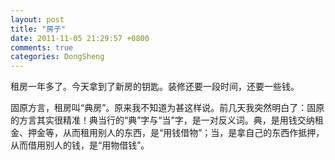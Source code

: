 ```yaml
---
layout: post
title: "房子"
date: 2011-11-05 21:29:57 +0800
comments: true
categories: DongSheng
---
```


租房一年多了。今天拿到了新房的钥匙。装修还要一段时间，还要一些钱。

固原方言，租房叫“典房”。原来我不知道为甚这样说。前几天我突然明白了：固原的方言其实很精准！典当行的“典”字与“当”字，是一对反义词。典，是用钱交纳租金、押金等，从而租用别人的东西，是“用钱借物”；当，是拿自己的东西作抵押，从而借用别人的钱，是“用物借钱”。
 